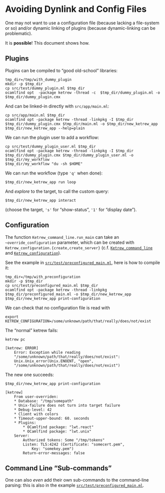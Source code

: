 Avoiding Dynlink and Config Files
=================================

One may not want to use a configuration file (because lacking a file-system or
so) and/or dynamic linking of plugins (because dynamic-linking can be
problematic).

It is **possible**! This document shows how.


Plugins
-------

Plugins can be compiled to “good old-school” libraries:

    tmp_dir=/tmp/with_dummy_plugin
    mkdir -p $tmp_dir
    cp src/test/dummy_plugin.ml $tmp_dir
    ocamlfind opt  -package ketrew -thread -c  $tmp_dir/dummy_plugin.ml -o $tmp_dir/dummy_plugin.cmx

And can be linked-in directly with `src/app/main.ml`:

    cp src/app/main.ml $tmp_dir
    ocamlfind opt -package ketrew -thread -linkpkg -I $tmp_dir $tmp_dir/dummy_plugin.cmx $tmp_dir/main.ml -o $tmp_dir/new_ketrew_app
    $tmp_dir/new_ketrew_app --help=plain

We can run the plugin user to add a workflow:

    cp src/test/dummy_plugin_user.ml $tmp_dir
    ocamlfind opt -package ketrew -thread -linkpkg -I $tmp_dir $tmp_dir/dummy_plugin.cmx $tmp_dir/dummy_plugin_user.ml -o $tmp_dir/my_workflow
    $tmp_dir/my_workflow "du -sh $HOME"

We can run the workflow (type `'q'` when done):

    $tmp_dir/new_ketrew_app run loop

And *explore* to the target, to call the custom query:

    $tmp_dir/new_ketrew_app interact

(choose the target, `'s'` for “show-status”, `'1'` for “display date”).


Configuration
-------------

The function `Ketrew_command_line.run_main` can take an `~override_configuration` parameter, which can be created with
`Ketrew_configuration.{create,create_server}`
(c.f. 
[`Ketrew_command_line`](../lib/ketrew_command_line.mli) and
[`Ketrew_configuration`](../lib/ketrew_configuration.mli)).

See the example in
[`src/test/preconfigured_main.ml`](../test/preconfigured_main.ml), here is how
to compile it:

    tmp_dir=/tmp/with_preconfiguration
    mkdir -p $tmp_dir
    cp src/test/preconfigured_main.ml $tmp_dir
    ocamlfind opt -package ketrew -thread -linkpkg $tmp_dir/preconfigured_main.ml -o $tmp_dir/new_ketrew_app
    $tmp_dir/new_ketrew_app print-configuration

We can check that no configuration file is read with

    export KETREW_CONFIGURATION=/some/unknown/path/that/really/does/not/exist

The “normal” ketrew fails:

    ketrew pc

```badresult
[ketrew: ERROR]
    Error: Exception while reading
    "/some/unknown/path/that/really/does/not/exist":
    Unix.Unix_error(Unix.ENOENT, "open",
    "/some/unknown/path/that/really/does/not/exist")
```

The new one succeeds:

    $tmp_dir/new_ketrew_app print-configuration

```goodresult
[ketrew]
    From user-overriden:
    * Database: "/tmp/somepath"
    * Unix-failure does not turn into target failure
    * Debug-level: 42
    * Client with colors
    * Timeout-upper-bound: 60. seconds
    * Plugins:
        * OCamlfind package: "lwt.react"
        * OCamlfind package: "lwt.unix"
    Server:
        Authorized tokens: Some "/tmp/tokens"
        Listen: TLS:4242 (Certificate: "somecert.pem",
            Key: "somekey.pem")
        Return-error-messages: false
```

Command Line “Sub-commands”
---------------------------

One can also *even* add their own sub-commands to the command-line parsing:
this is also in the example
[`src/test/preconfigured_main.ml`](../test/preconfigured_main.ml).



